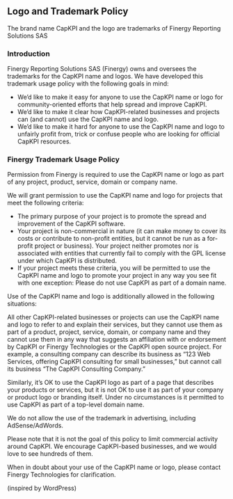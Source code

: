 ## Logo and Trademark Policy

The brand name CapKPI and the logo are trademarks of Finergy Reporting Solutions SAS

### Introduction

Finergy Reporting Solutions SAS (Finergy) owns and oversees the trademarks for the CapKPI name and logos. We have developed this trademark usage policy with the following goals in mind:

- We’d like to make it easy for anyone to use the CapKPI name or logo for community-oriented efforts that help spread and improve CapKPI.
- We’d like to make it clear how CapKPI-related businesses and projects can (and cannot) use the CapKPI name and logo.
- We’d like to make it hard for anyone to use the CapKPI name and logo to unfairly profit from, trick or confuse people who are looking for official CapKPI resources.

### Finergy Trademark Usage Policy

Permission from Finergy is required to use the CapKPI name or logo as part of any project, product, service, domain or company name.

We will grant permission to use the CapKPI name and logo for projects that meet the following criteria:

- The primary purpose of your project is to promote the spread and improvement of the CapKPI software.
- Your project is non-commercial in nature (it can make money to cover its costs or contribute to non-profit entities, but it cannot be run as a for-profit project or business).
Your project neither promotes nor is associated with entities that currently fail to comply with the GPL license under which CapKPI is distributed.
- If your project meets these criteria, you will be permitted to use the CapKPI name and logo to promote your project in any way you see fit with one exception: Please do not use CapKPI as part of a domain name.

Use of the CapKPI name and logo is additionally allowed in the following situations:

All other CapKPI-related businesses or projects can use the CapKPI name and logo to refer to and explain their services, but they cannot use them as part of a product, project, service, domain, or company name and they cannot use them in any way that suggests an affiliation with or endorsement by CapKPI or Finergy Technologies or the CapKPI open source project. For example, a consulting company can describe its business as “123 Web Services, offering CapKPI consulting for small businesses,” but cannot call its business “The CapKPI Consulting Company.”

Similarly, it’s OK to use the CapKPI logo as part of a page that describes your products or services, but it is not OK to use it as part of your company or product logo or branding itself. Under no circumstances is it permitted to use CapKPI as part of a top-level domain name.

We do not allow the use of the trademark in advertising, including AdSense/AdWords.

Please note that it is not the goal of this policy to limit commercial activity around CapKPI. We encourage CapKPI-based businesses, and we would love to see hundreds of them.

When in doubt about your use of the CapKPI name or logo, please contact Finergy Technologies for clarification.

(inspired by WordPress)
